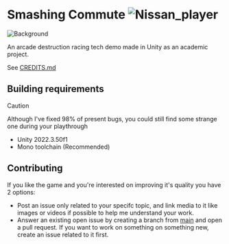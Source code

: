 # Smashing Commute ![Nissan_player](https://github.com/user-attachments/assets/8a5044ae-9a17-46b1-9f9b-ae2fc1b05490)
![Background](https://github.com/user-attachments/assets/fb721766-33f2-46fc-9017-88ccd193e89c)


An arcade destruction racing tech demo made in Unity as an academic project.

See [CREDITS.md](CREDITS.md)

## Building requirements

> [!CAUTION]
> Although I've fixed 98% of present bugs, you could still find some strange one during your playthrough
- Unity 2022.3.50f1
- Mono toolchain (Recommended)

## Contributing
If you like the game and you're interested on improving it's quality you have 2 options:
 - Post an issue only related to your specifc topic, and link media to it like images or videos if possible to help me understand your work.
 - Answer an existing open issue by creating a branch from [main](https://github.com/Gathub22/Smashing-Commute/tree/main) and open a pull request. If you want to work on something on something new, create an issue related to it first.
